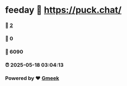 # feeday :link: https://puck.chat/ 
### :page_facing_up: [2](https://puck.chat//tag.html) 
### :speech_balloon: 0 
### :hibiscus: 6090 
### :alarm_clock: 2025-05-18 03:04:13 
### Powered by :heart: [Gmeek](https://github.com/Meekdai/Gmeek)
